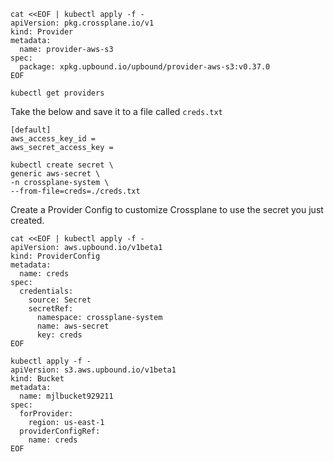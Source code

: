 ```
cat <<EOF | kubectl apply -f -
apiVersion: pkg.crossplane.io/v1
kind: Provider
metadata:
  name: provider-aws-s3
spec:
  package: xpkg.upbound.io/upbound/provider-aws-s3:v0.37.0
EOF
```

```
kubectl get providers
```

Take the below and save it to a file called `creds.txt`
```
[default]
aws_access_key_id = 
aws_secret_access_key = 
```

```
kubectl create secret \
generic aws-secret \
-n crossplane-system \
--from-file=creds=./creds.txt
```

Create a Provider Config to customize Crossplane to use the secret you just created.
```
cat <<EOF | kubectl apply -f -
apiVersion: aws.upbound.io/v1beta1
kind: ProviderConfig
metadata:
  name: creds
spec:
  credentials:
    source: Secret
    secretRef:
      namespace: crossplane-system
      name: aws-secret
      key: creds
EOF
```

```
kubectl apply -f -
apiVersion: s3.aws.upbound.io/v1beta1
kind: Bucket
metadata:
  name: mjlbucket929211
spec:
  forProvider:
    region: us-east-1
  providerConfigRef:
    name: creds
EOF
```
